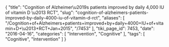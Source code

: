 {
    "title": "Cognition of Alzheimer\u2019s patients improved by daily 4,000 IU of vitamin D \u2013 RCT",
    "slug": "cognition-of-alzheimers-patients-improved-by-daily-4000-iu-of-vitamin-d-rct",
    "aliases": [
        "/Cognition+of+Alzheimers+patients+improved+by+daily+4000+IU+of+vitamin+D+\u2013+RCT+Jan+2015",
        "/7453"
    ],
    "tiki_page_id": 7453,
    "date": "2016-04-16",
    "categories": [
        "Intervention",
        "Cognitive"
    ],
    "tags": [
        "Cognitive",
        "Intervention"
    ]
}